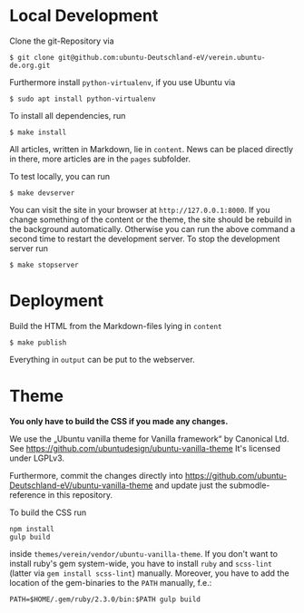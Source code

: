 # Local Development

Clone the git-Repository via

    $ git clone git@github.com:ubuntu-Deutschland-eV/verein.ubuntu-de.org.git

Furthermore install `python-virtualenv`, if you use Ubuntu via

    $ sudo apt install python-virtualenv

To install all dependencies, run

    $ make install

All articles, written in Markdown, lie in `content`. News can be placed directly in there,
more articles are in the `pages` subfolder.

To test locally, you can run

    $ make devserver

You can visit the site in your browser at `http://127.0.0.1:8000`. If you change
something of the content or the theme, the site should be rebuild in the background
automatically. Otherwise you can run the above command a second time to
restart the development server. To stop the development server run

    $ make stopserver

# Deployment

Build the HTML from the Markdown-files lying in `content`

    $ make publish

Everything in `output` can be put to the webserver.

# Theme

**You only have to build the CSS if you made any changes.**

We use the „Ubuntu vanilla theme for Vanilla framework“ by Canonical Ltd.
See https://github.com/ubuntudesign/ubuntu-vanilla-theme
It's licensed under LGPLv3.

Furthermore, commit the changes directly into
https://github.com/ubuntu-Deutschland-eV/ubuntu-vanilla-theme and
update just the submodle-reference in this repository.

To build the CSS run

    npm install
    gulp build

inside `themes/verein/vendor/ubuntu-vanilla-theme`. If you don't want
to install ruby's gem system-wide, you have to install `ruby` and `scss-lint`
(latter via `gem install scss-lint`) manually. Moreover, you have to add the
location of the gem-binaries to the `PATH` manually, f.e.:

    PATH=$HOME/.gem/ruby/2.3.0/bin:$PATH gulp build
